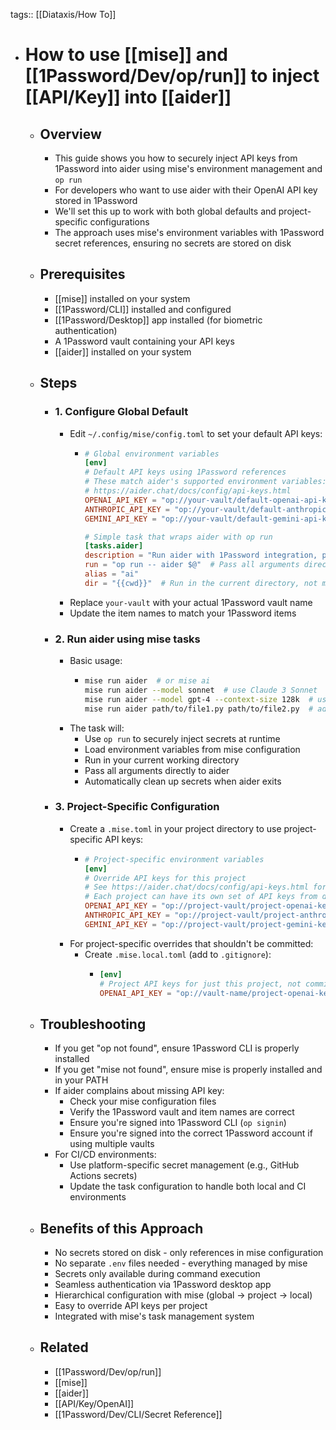 tags:: [[Diataxis/How To]]

- # How to use [[mise]] and [[1Password/Dev/op/run]] to inject [[API/Key]] into [[aider]]
	- ## Overview
		- This guide shows you how to securely inject API keys from 1Password into aider using mise's environment management and `op run`
		- For developers who want to use aider with their OpenAI API key stored in 1Password
		- We'll set this up to work with both global defaults and project-specific configurations
		- The approach uses mise's environment variables with 1Password secret references, ensuring no secrets are stored on disk
	- ## Prerequisites
		- [[mise]] installed on your system
		- [[1Password/CLI]] installed and configured
		- [[1Password/Desktop]] app installed (for biometric authentication)
		- A 1Password vault containing your API keys
		- [[aider]] installed on your system
	- ## Steps
		- ### 1. Configure Global Default
			- Edit `~/.config/mise/config.toml` to set your default API keys:
				- ~~~toml
				  # Global environment variables
				  [env]
				  # Default API keys using 1Password references
				  # These match aider's supported environment variables:
				  # https://aider.chat/docs/config/api-keys.html
				  OPENAI_API_KEY = "op://your-vault/default-openai-api-key/credential"
				  ANTHROPIC_API_KEY = "op://your-vault/default-anthropic-api-key/credential"
				  GEMINI_API_KEY = "op://your-vault/default-gemini-api-key/credential"
				  
				  # Simple task that wraps aider with op run
				  [tasks.aider]
				  description = "Run aider with 1Password integration, passing through all arguments"
				  run = "op run -- aider $@"  # Pass all arguments directly to aider
				  alias = "ai"
				  dir = "{{cwd}}"  # Run in the current directory, not mise's config directory
				  ~~~
			- Replace `your-vault` with your actual 1Password vault name
			- Update the item names to match your 1Password items
		- ### 2. Run aider using mise tasks
			- Basic usage:
				- ~~~bash
				  mise run aider  # or mise ai
				  mise run aider --model sonnet  # use Claude 3 Sonnet
				  mise run aider --model gpt-4 --context-size 128k  # use GPT-4 with custom context size
				  mise run aider path/to/file1.py path/to/file2.py  # add specific files
				  ~~~
			- The task will:
				- Use `op run` to securely inject secrets at runtime
				- Load environment variables from mise configuration
				- Run in your current working directory
				- Pass all arguments directly to aider
				- Automatically clean up secrets when aider exits
		- ### 3. Project-Specific Configuration
			- Create a `.mise.toml` in your project directory to use project-specific API keys:
				- ~~~toml
				  # Project-specific environment variables
				  [env]
				  # Override API keys for this project
				  # See https://aider.chat/docs/config/api-keys.html for all supported keys
				  # Each project can have its own set of API keys from different vaults
				  OPENAI_API_KEY = "op://project-vault/project-openai-key/credential"
				  ANTHROPIC_API_KEY = "op://project-vault/project-anthropic-key/credential"
				  GEMINI_API_KEY = "op://project-vault/project-gemini-key/credential"
				  ~~~
			- For project-specific overrides that shouldn't be committed:
				- Create `.mise.local.toml` (add to `.gitignore`):
					- ~~~toml
					  [env]
					  # Project API keys for just this project, not committed to version control
					  OPENAI_API_KEY = "op://vault-name/project-openai-key/credential"
					  ~~~
	- ## Troubleshooting
		- If you get "op not found", ensure 1Password CLI is properly installed
		- If you get "mise not found", ensure mise is properly installed and in your PATH
		- If aider complains about missing API key:
			- Check your mise configuration files
			- Verify the 1Password vault and item names are correct
			- Ensure you're signed into 1Password CLI (`op signin`)
			- Ensure you're signed into the correct 1Password account if using multiple vaults
		- For CI/CD environments:
			- Use platform-specific secret management (e.g., GitHub Actions secrets)
			- Update the task configuration to handle both local and CI environments
	- ## Benefits of this Approach
		- No secrets stored on disk - only references in mise configuration
		- No separate `.env` files needed - everything managed by mise
		- Secrets only available during command execution
		- Seamless authentication via 1Password desktop app
		- Hierarchical configuration with mise (global → project → local)
		- Easy to override API keys per project
		- Integrated with mise's task management system
	- ## Related
		- [[1Password/Dev/op/run]]
		- [[mise]]
		- [[aider]]
		- [[API/Key/OpenAI]]
		- [[1Password/Dev/CLI/Secret Reference]]